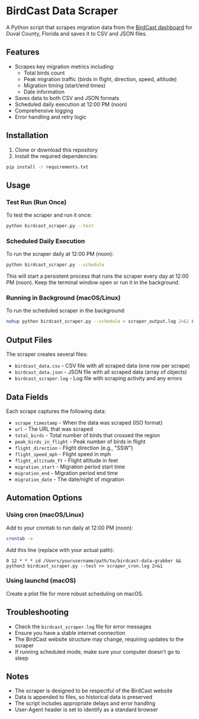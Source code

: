 # BirdCast Data Scraper

A Python script that scrapes migration data from the [BirdCast dashboard](https://dashboard.birdcast.info/region/US-FL-031) for Duval County, Florida and saves it to CSV and JSON files.

## Features

- Scrapes key migration metrics including:
  - Total birds count
  - Peak migration traffic (birds in flight, direction, speed, altitude)
  - Migration timing (start/end times)
  - Date information
- Saves data to both CSV and JSON formats
- Scheduled daily execution at 12:00 PM (noon)
- Comprehensive logging
- Error handling and retry logic

## Installation

1. Clone or download this repository
2. Install the required dependencies:

```bash
pip install -r requirements.txt
```

## Usage

### Test Run (Run Once)

To test the scraper and run it once:

```bash
python birdcast_scraper.py --test
```

### Scheduled Daily Execution

To run the scraper daily at 12:00 PM (noon):

```bash
python birdcast_scraper.py --schedule
```

This will start a persistent process that runs the scraper every day at 12:00 PM (noon). Keep the terminal window open or run it in the background.

### Running in Background (macOS/Linux)

To run the scheduled scraper in the background:

```bash
nohup python birdcast_scraper.py --schedule > scraper_output.log 2>&1 &
```

## Output Files

The scraper creates several files:

- `birdcast_data.csv` - CSV file with all scraped data (one row per scrape)
- `birdcast_data.json` - JSON file with all scraped data (array of objects)
- `birdcast_scraper.log` - Log file with scraping activity and any errors

## Data Fields

Each scrape captures the following data:

- `scrape_timestamp` - When the data was scraped (ISO format)
- `url` - The URL that was scraped
- `total_birds` - Total number of birds that crossed the region
- `peak_birds_in_flight` - Peak number of birds in flight
- `flight_direction` - Flight direction (e.g., "SSW")
- `flight_speed_mph` - Flight speed in mph
- `flight_altitude_ft` - Flight altitude in feet
- `migration_start` - Migration period start time
- `migration_end` - Migration period end time
- `migration_date` - The date/night of migration

## Automation Options

### Using cron (macOS/Linux)

Add to your crontab to run daily at 12:00 PM (noon):

```bash
crontab -e
```

Add this line (replace with your actual path):
```
0 12 * * * cd /Users/yourusername/path/to/birdcast-data-grabber && python3 birdcast_scraper.py --test >> scraper_cron.log 2>&1
```

### Using launchd (macOS)

Create a plist file for more robust scheduling on macOS.

## Troubleshooting

- Check the `birdcast_scraper.log` file for error messages
- Ensure you have a stable internet connection
- The BirdCast website structure may change, requiring updates to the scraper
- If running scheduled mode, make sure your computer doesn't go to sleep

## Notes

- The scraper is designed to be respectful of the BirdCast website
- Data is appended to files, so historical data is preserved
- The script includes appropriate delays and error handling
- User-Agent header is set to identify as a standard browser
